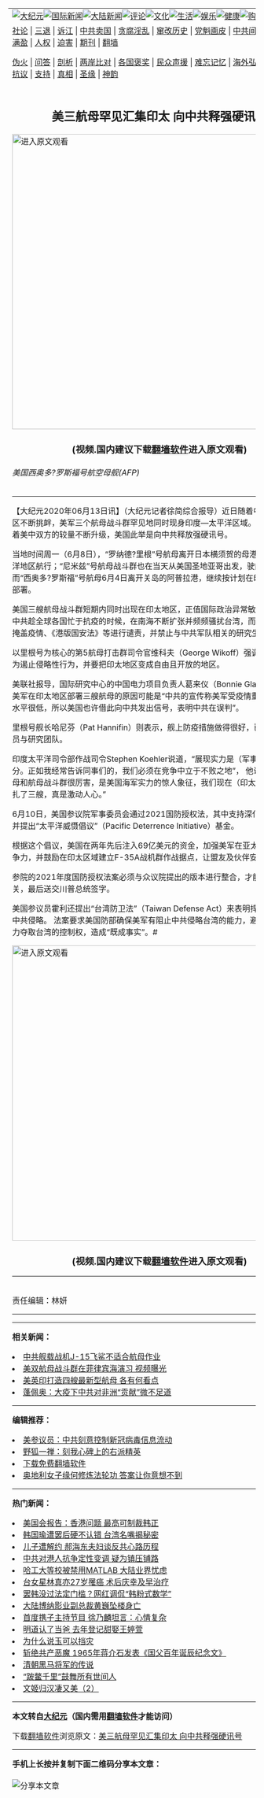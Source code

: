 <a name="1" id="1" target="_blank"></a><span id="1"></span>
<table align=center border="0"><tr><td colspan="2" VALIGN=TOP><a href="https://github.com/aljubx253/djy/blob/master/gb/nsc413.md#1"><img src="https://raw.githubusercontent.com/aljubx253/www/master/t/djy/1.jpg" title="大纪元"></a><a href="https://github.com/aljubx253/djy/blob/master/gb/n24hr.md#1"><img src="https://raw.githubusercontent.com/aljubx253/www/master/t/djy/3.jpg" title="国际新闻"></a><a href="https://github.com/aljubx253/djy/blob/master/gb/nsc413.md#1"><img src="https://raw.githubusercontent.com/aljubx253/www/master/t/djy/4.jpg" title="大陆新闻"></a><a href="https://github.com/aljubx253/djy/blob/master/gb/news392.md#1"><img src="https://raw.githubusercontent.com/aljubx253/www/master/t/djy/5.jpg" title="评论"></a><a href="https://github.com/aljubx253/djy/blob/master/gb/news2007.md#1"><img src="https://raw.githubusercontent.com/aljubx253/www/master/t/djy/6.jpg" title="文化"></a><a href="https://github.com/aljubx253/djy/blob/master/gb/news2008.md#1"><img src="https://raw.githubusercontent.com/aljubx253/www/master/t/djy/7.jpg" title="生活"></a><a href="https://github.com/aljubx253/djy/blob/master/gb/ncyule.md#1"><img src="https://raw.githubusercontent.com/aljubx253/www/master/t/djy/8.jpg" title="娱乐"></a><a href="https://github.com/aljubx253/djy/blob/master/gb/nsc1002.md#1"><img src="https://raw.githubusercontent.com/aljubx253/www/master/t/djy/9.jpg" title="健康"><a href="https://www.youlucky.com"><img src="https://raw.githubusercontent.com/aljubx253/www/master/t/djy/10.jpg" title="购物"></a><a href="https://donate.epochtimes.com/?utm_medium=epochtimes&utm_source=referral&utm_campaign=donate_button_djyarticleheader"><img src="https://raw.githubusercontent.com/aljubx253/www/master/t/djy/12.jpg" title="捐款"></a></td></tr>
<tr><td colspan="2" VALIGN=TOP><a target="_blank" href="https://github.com/aljubx253/djy/blob/master/gb/9p.md#1">社论</a> | <a target="_blank" href="https://github.com/aljubx253/djy/blob/master/gb/nf5657.md#1">三退</a> | <a target="_blank" href="https://github.com/aljubx253/djy/blob/master/gb/nf6124.md#1">诉江</a> | <a target="_blank" href="https://github.com/aljubx253/djy/blob/master/gb/nf1176117.md#1">中共卖国</a> | <a target="_blank" href="https://github.com/aljubx253/djy/blob/master/gb/nf5773.md#1">贪腐淫乱</a> | <a target="_blank" href="https://github.com/aljubx253/djy/blob/master/gb/nf1176115.md#1">窜改历史</a> | <a target="_blank" href="https://github.com/aljubx253/djy/blob/master/gb/nf1176107.md#1">党魁画皮</a> | <a target="_blank" href="https://github.com/aljubx253/djy/blob/master/gb/nf1320400.md#1">中共间谍</a> | <a target="_blank" href="https://github.com/aljubx253/djy/blob/master/gb/nf1176114.md#1">破坏传统</a> | <a target="_blank" href="https://github.com/aljubx253/ntdtv/blob/master/gb/prog447_1.md#1">恶贯满盈</a> | <a target="_blank" href="https://github.com/aljubx253/djy/blob/master/gb/ncid278.md#1">人权</a> | <a target="_blank" href="https://github.com/aljubx253/djy/blob/master/gb/nf1176111.md#1">迫害</a> | <a target="_blank" href="https://gitlab.com/szzdlab/mh-qikan/blob/master/README.md#1">期刊</a> | <a target="_blank" href="https://github.com/aljubx253/www/blob/master/README.md?zsrh#8">翻墙</a></p><p><a target="_blank" href="https://github.com/aljubx253/djy/blob/master/gb/nf5562.md#1">伪火</a> | <a target="_blank" href="https://github.com/aljubx253/djy/blob/master/gb/nf4378.md#1">问答</a> | <a target="_blank" href="https://github.com/aljubx253/djy/blob/master/gb/nf5792.md#1">剖析</a> | <a target="_blank" href="https://github.com/aljubx253/djy/blob/master/gb/nf5735.md#1">两岸比对</a> | <a target="_blank" href="https://github.com/aljubx253/djy/blob/master/gb/nf6119.md#1">各国褒奖</a> | <a target="_blank" href="https://github.com/aljubx253/djy/blob/master/gb/nf6120.md#1">民众声援</a> | <a target="_blank" href="https://github.com/aljubx253/djy/blob/master/gb/nf1188594.md#1">难忘记忆</a> | <a target="_blank" href="https://github.com/aljubx253/djy/blob/master/gb/nf3180.md#1">海外弘传</a> | <a target="_blank" href="https://github.com/aljubx253/djy/blob/master/gb/nf5410.md#1">万人上访</a> | <a target="_blank" href="https://github.com/aljubx253/ntdtv/blob/master/gb/prog1530_1.md#1">和平抗议</a> | <a target="_blank" href="https://github.com/aljubx253/djy/blob/master/gb/nf4386.md#1">支持</a> | <a target="_blank" href="https://github.com/aljubx253/djy/blob/master/gb/nf4389.md#1">真相</a> | <a target="_blank" href="https://github.com/aljubx253/djy/blob/master/gb/nf5790.md#1">圣缘</a> | <a target="_blank" href="https://github.com/aljubx253/djy/blob/master/gb/nf4786.md#1">神韵</a></td></tr>
<tr><td VALIGN=TOP width="626"><h2 align=center>美三航母罕见汇集印太 向中共释强硬讯号</h2>
<a href="https://ghcdn.rawgit.org/aljubx253/vd/master/jump2.htm?id=iDPVX"><img width="600" src="https://raw.githubusercontent.com/aljubx253/djy/master/gb/300/djtsp.jpg"title="进入原文观看"  alt="进入原文观看"></a><h3 align=center>(视频.国内建议下载<a href="https://github.com/aljubx253/www/blob/master/README.md#8">翻墙软件</a>进入原文观看)</h3>
<h6>美国西奥多?罗斯福号航空母舰(AFP)
</h6>
<hr>
	<p>【大纪元2020年06月13日讯】（大纪元记者徐简综合报导）近日随着中共在台海地区不断挑衅，美军三个<ahref="https://github.com/aljubx253/djy/blob/master/gb/tag/%E8%88%AA%E6%AF%8D.md#1">航母</a>战斗群罕见地同时现身印度—太平洋区域。外界分析，随着美中双方的较量不断升级，<ahref="https://github.com/aljubx253/djy/blob/master/gb/tag/%E7%BE%8E%E5%9B%BD.md#1">美国</a>此举是向中共释放强硬讯号。</p>
<p>当地时间周一（6月8日），“罗纳德?里根”号<ahref="https://github.com/aljubx253/djy/blob/master/gb/tag/%E8%88%AA%E6%AF%8D.md#1">航母</a>离开日本横须贺的母港，向印度太平洋地区航行；“尼米兹”号航母战斗群也在当天从<ahref="https://github.com/aljubx253/djy/blob/master/gb/tag/%E7%BE%8E%E5%9B%BD.md#1">美国</a>圣地亚哥出发，驶向西太平洋；而“西奥多?罗斯福”号航母6月4日离开关岛的阿普拉港，继续按计划在<ahref="https://github.com/aljubx253/djy/blob/master/gb/tag/%E5%8D%B0%E5%A4%AA.md#1">印太</a>地区进行部署。</p>
<p>美国三艘航母战斗群短期内同时出现在<ahref="https://github.com/aljubx253/djy/blob/master/gb/tag/%E5%8D%B0%E5%A4%AA.md#1">印太</a>地区，正值国际政治异常敏感时期，目前中共趁全球各国忙于抗疫的时候，在南海不断扩张并频频骚扰台湾，而美国则对中共掩盖疫情、《港版国安法》等进行谴责，并禁止与中共军队相关的研究生在美国学习。</p>
<p>以里根号为核心的第5航母打击群司令官维科夫（George Wikoff）强调，此次任务是为遏止侵略性行为，并要把印太地区变成自由且开放的地区。</p>
<p>美联社报导，国际研究中心的中国电力项目负责人葛来仪（Bonnie Glaser）分析，美军在印太地区部署三艘航母的原因可能是“中共的宣传称美军受疫情重创，军事备战水平很低，所以美国也许借此向中共发出信号，表明中共在误判”。</p>
<p>里根号舰长哈尼芬（Pat Hannifin）则表示，舰上防疫措施做得很好，已补充医疗人员与研究团队。</p>
<p>印度太平洋司令部作战司令Stephen Koehler说道，“展现实力是（军事）竞争的一部分。正如我经常告诉同事们的，我们必须在竞争中立于不败之地”， 他说，“美国的航母和航母战斗群很厉害，是美国海军实力的惊人象征，我们现在（印太地区）同时驻扎了三艘，真是激动人心。”</p>
<p>6月10日，美国参议院军事委员会通过2021国防授权法，其中支持深化台美关系，并提出“太平洋威慑倡议”（Pacific Deterrence Initiative）基金。</p>
<p>根据这个倡议，美国在两年先后注入69亿美元的资金，加强美军在亚太地区的战略竞争力，并鼓励在印太区域建立F-35A战机群作战据点，让盟友及伙伴安心。</p>
<p>参院的2021年度国防授权法案必须与众议院提出的版本进行整合，才能在国会过关，最后送交川普总统签字。</p>
<p>美国参议员霍利还提出“台湾防卫法”（Taiwan Defense Act）来表明捍卫台湾、遏止中共侵略。 法案要求美国防部确保美军有阻止中共侵略台湾的能力，避免中方透过武力夺取台湾的控制权，造成“既成事实”。#</p>
<p><a src=""></a><a href="https://ghcdn.rawgit.org/aljubx253/vd/master/jump2.htm?id=iDPVX"><img width="600" src="https://raw.githubusercontent.com/aljubx253/djy/master/gb/300/djtsp.jpg" title="进入原文观看"  alt="进入原文观看"></a><h3 align=center>(视频.国内建议下载<a href="https://github.com/aljubx253/www/blob/master/README.md#8">翻墙软件</a>进入原文观看)</h3><hr><a src="https://www.youtube.com/embed/ojBBxSbrkfU" width="560" b="315" frameborder="0" allowfullscreen="allowfullscreen"></a><br />
责任编辑：林妍</p>
	
<hr>
<hr>

<strong>相关新闻：</strong>
<li><a href="https://github.com/aljubx253/djy/blob/master/gb/18/9/21/n10731804.md#1">中共舰载战机J-15飞鲨不适合航母作业</a></li>
<li><a href="https://github.com/aljubx253/djy/blob/master/gb/18/11/16/n10857247.md#1">美双航母战斗群在菲律宾海演习 视频曝光</a></li>
<li><a href="https://github.com/aljubx253/djy/blob/master/gb/18/12/1/n10885796.md#1">美英印打造四艘最新型航母 各有何看点</a></li>
<li><a href="https://github.com/aljubx253/djy/blob/master/gb/20/6/11/n12179194.md#1">蓬佩奥：大疫下中共对非洲“贡献”微不足道</a></li>
<hr>


<strong>编辑推荐：</strong>
<li><a href="https://github.com/onzhi266/djy/blob/master/gb/20/2/22/n11887949.md#1">美参议员：中共刻意控制新冠病毒信息流动</a></li>
<li><a href="https://github.com/tsiac2612/djy/blob/master/gb/19/3/4/n11088075.md#1" target="_blank">野狐一禅：刻我心碑上的右派精英</a></li><li><a href="https://github.com/aljubx253/www/blob/master/README.md?dfh#1" target="_blank">下载免费翻墙软件</a></li><li><a href="https://github.com/tsiac2612/djy/blob/master/gb/19/9/1/n11491970.md#1" target="_blank">奥地利女子缘何修炼法轮功 答案让你意想不到</a></li><hr>


<strong>热门新闻：</strong>
<li><a href="https://github.com/aljubx253/djy/blob/master/gb/20/6/10/n12176223.md#1">美国会报告：香港问题 最高可制裁韩正</a></li>
<li><a href="https://github.com/aljubx253/djy/blob/master/gb/20/6/11/n12179083.md#1">韩国瑜遭罢后硬不认错 台湾名嘴揭秘密</a></li>
<li><a href="https://github.com/aljubx253/djy/blob/master/gb/20/6/11/n12177592.md#1">儿子遭解约 郝海东夫妇谈反共心路历程</a></li>
<li><a href="https://github.com/aljubx253/djy/blob/master/gb/20/6/10/n12175850.md#1">中共对港人抗争定性变调 疑为镇压铺路</a></li>
<li><a href="https://github.com/aljubx253/djy/blob/master/gb/20/6/11/n12178707.md#1">哈工大等校被禁用MATLAB 大陆业界忧虑</a></li>
<li><a href="https://github.com/aljubx253/djy/blob/master/gb/20/6/11/n12176953.md#1">台女星林真亦27岁罹癌 术后庆幸及早治疗</a></li>
<li><a href="https://github.com/aljubx253/djy/blob/master/gb/20/6/9/n12174102.md#1">罢韩没过法定门槛？网红调侃“韩粉式数学”</a></li>
<li><a href="https://github.com/aljubx253/djy/blob/master/gb/20/6/10/n12176037.md#1">大陆博纳影业副总裁黄巍坠楼身亡</a></li>
<li><a href="https://github.com/aljubx253/djy/blob/master/gb/20/6/10/n12175743.md#1">首度携子主持节目 徐乃麟坦言：心情复杂</a></li>
<li><a href="https://github.com/aljubx253/djy/blob/master/gb/20/6/10/n12174687.md#1">明道认了当爸 去年登记甜娶王婷萱</a></li>
<li><a href="https://github.com/aljubx253/djy/blob/master/gb/20/6/5/n12164107.md#1">为什么说玉可以挡灾</a></li>
<li><a href="https://github.com/aljubx253/djy/blob/master/gb/20/6/10/n12174588.md#1">斩绝共产恶魔 1965年蒋介石发表《国父百年诞辰纪念文》</a></li>
<li><a href="https://github.com/aljubx253/djy/blob/master/gb/19/10/25/n11612522.md#1">清朝黑马将军的传说</a></li>
<li><a href="https://github.com/aljubx253/djy/blob/master/gb/20/5/25/n12134405.md#1">“跛鳖千里”鼓舞所有世间人</a></li>
<li><a href="https://github.com/aljubx253/djy/blob/master/gb/20/5/30/n12148605.md#1">文姬归汉凄又美（2）</a></li>
<hr>

<strong>本文转自<a href="https://www.epochtimes.com">大纪元</a>（国内需用<a href="https://github.com/aljubx253/www/blob/master/README.md#8">翻墙软件</a>才能访问）</strong><p>下载<a href="https://github.com/aljubx253/www/blob/master/README.md#8">翻墙软件</a>浏览原文：<a href="https://www.epochtimes.com/gb/20/6/12/n12181478.htm">美三航母罕见汇集印太 向中共释强硬讯号</a></p><hr>

<strong>手机上长按并复制下面二维码分享本文章：</strong><br><br><img src="http://d1p1.ip.zn2.us/v.php?action=qrcode&url=https://github.com/aljubx253/djy/blob/master/gb/20/6/12/n12181478.md%231" title="分享本文章"></td><td VALIGN=TOP><a href="https://github.com/aljubx253/djy/blob/master/gb/16/1/21/n4622075.md?dfh#1" target="_blank"><img src="https://raw.githubusercontent.com/aljubx253/djy/master/gb/300/wei-f1.jpg" title="中共的伪火骗局"  alt="中共的伪火骗局"></a><br><a href="https://github.com/aljubx253/www/blob/master/README.md?dfh#9" target="_blank"><img src="https://raw.githubusercontent.com/aljubx253/djy/master/gb/300/yong-h.jpg" title="永恒的见证"  alt="永恒的见证"></a><br><a href="https://github.com/aljubx253/djy/blob/master/gb/13/9/29/n3974789.md?dfh#1" target="_blank"><img src="https://raw.githubusercontent.com/aljubx253/djy/master/gb/300/shang-lnz.jpg" title="善良女子被中共投男牢"  alt="善良女子被中共投男牢"></a><br><a href="https://github.com/aljubx253/djy/blob/master/gb/16/3/16/n4663449.md?dfh#1" target="_blank"><img src="https://raw.githubusercontent.com/aljubx253/djy/master/gb/300/huo-z3.jpg" title="警卫目击活摘器官"  alt="警卫目击活摘器官"></a><br><a href="https://github.com/aljubx253/djy/blob/master/gb/16/8/7/n8177641.md?dfh#1" target="_blank"><img src="https://raw.githubusercontent.com/aljubx253/djy/master/gb/300/huo-z4.jpg" title="证人描述活摘恐怖"  alt="证人描述活摘恐怖"></a><br><a href="https://github.com/aljubx253/djy/blob/master/gb/10/4/19/n2881569.md?dfh#1" target="_blank"><img src="https://raw.githubusercontent.com/aljubx253/djy/master/gb/300/huo-z1.jpg" title="揭开活摘器官黑幕"  alt="揭开活摘器官黑幕"></a><br><a href="https://github.com/aljubx253/djy/blob/master/gb/10/11/7/n3077476.md?dfh#1" target="_blank"><img src="https://raw.githubusercontent.com/aljubx253/djy/master/gb/300/ma-ks.jpg" title="马克思的成魔之路"  alt="马克思的成魔之路"></a><br><a href="https://github.com/aljubx253/djy/blob/master/gb/14/6/9/n4173977.md?dfh#1" target="_blank"><img src="https://raw.githubusercontent.com/aljubx253/djy/master/gb/300/chang-zs.jpg" title="藏字石 蕴天机"  alt="藏字石 蕴天机"></a><br><a href="https://github.com/aljubx253/djy/blob/master/gb/18/5/10/n10381511.md?dfh#1" target="_blank"><img src="https://raw.githubusercontent.com/aljubx253/djy/master/gb/300/st1.jpg" title="关注3亿人三退"  alt="关注3亿人三退"></a><br><a href="https://github.com/aljubx253/djy/blob/master/gb/18/3/21/n10237682.md?dfh#1" target="_blank"><img src="https://raw.githubusercontent.com/aljubx253/djy/master/gb/300/jie-t.jpg" title="解体中共复兴中华"  alt="解体中共复兴中华"></a><br><a href="https://github.com/aljubx253/djy/blob/master/gb/9/2/9/n2422991.md?dfh#1" target="_blank"><img src="https://raw.githubusercontent.com/aljubx253/djy/master/gb/300/gao-zs.jpg" title="中共迫害良心律师"  alt="中共迫害良心律师"></a><br><a href="https://github.com/aljubx253/djy/blob/master/gb/18/12/9/n10900044.md?dfh#1" target="_blank"><img src="https://raw.githubusercontent.com/aljubx253/djy/master/gb/300/sj1.jpg" title="303万人举报江泽民"  alt="303万人举报江泽民"></a><br><a href="https://github.com/aljubx253/djy/blob/master/gb/18/8/28/n10672014.md?dfh#1" target="_blank"><img src="https://raw.githubusercontent.com/aljubx253/djy/master/gb/300/sj2.jpg" title="这些官员为何起诉江泽民"  alt="这些官员为何起诉江泽民"></a><br><a href="https://github.com/aljubx253/djy/blob/master/gb/8/12/18/n2367165.md?dfh#1" target="_blank"><img src="https://raw.githubusercontent.com/aljubx253/djy/master/gb/300/liangan.jpg" title="海峡两岸的强烈对比"  alt="海峡两岸的强烈对比"></a><br><a href="https://github.com/aljubx253/djy/blob/master/gb/15/12/10/n4593139.md?dfh#1" target="_blank"><img src="https://raw.githubusercontent.com/aljubx253/djy/master/gb/300/jia-ndzl.jpg" title="加拿大总理的贺信"  alt="加拿大总理的贺信"></a><br><a href="https://github.com/aljubx253/djy/blob/master/gb/11/6/17/n3289382.md?dfh#1" target="_blank"><img src="https://raw.githubusercontent.com/aljubx253/djy/master/gb/300/xiao-wd.jpg" title="探寻真相兼听则明"  alt="探寻真相兼听则明"></a><br><a href="https://github.com/aljubx253/djy/blob/master/gb/18/10/27/n10812623.md?dfh#1" target="_blank"><img src="https://raw.githubusercontent.com/aljubx253/djy/master/gb/300/yindu.jpg" title="印度媒体报道东方"  alt="印度媒体报道东方"></a><br><a href="https://github.com/aljubx253/djy/blob/master/gb/18/6/9/n10469652.md?dfh#1" target="_blank"><img src="https://raw.githubusercontent.com/aljubx253/djy/master/gb/300/xie-j.jpg" title="不一样的海外校园"  alt="不一样的海外校园"></a><br><a href="https://github.com/aljubx253/djy/blob/master/gb/7/4/5/n1669415.md?dfh#1" target="_blank"><img src="https://raw.githubusercontent.com/aljubx253/djy/master/gb/300/li-up.jpg" title="从大师到徒弟的传奇"  alt="从大师到徒弟的传奇"></a><br><a href="https://github.com/aljubx253/djy/blob/master/gb/17/5/26/n9191512.md?dfh#1" target="_blank"><img src="https://raw.githubusercontent.com/aljubx253/djy/master/gb/300/zfl2.jpg" title="亿万人与东方一本奇书"  alt="亿万人与东方一本奇书"></a><br><a href="https://github.com/aljubx253/djy/blob/master/gb/13/11/27/n4020290.md?dfh#1" target="_blank"><img src="https://raw.githubusercontent.com/aljubx253/djy/master/gb/300/zhen-h.jpg" title="大陆见不到的震撼场面"  alt="大陆见不到的震撼场面"></a><br><a href="https://github.com/aljubx253/djy/blob/master/gb/15/7/17/n4482910.md?dfh#1" target="_blank"><img src="https://raw.githubusercontent.com/aljubx253/djy/master/gb/300/dalu-sk.jpg" title="人心向善 大陆当初盛况"  alt="人心向善 大陆当初盛况"></a><br><a href="https://github.com/aljubx253/djy/blob/master/gb/19/1/5/n10955468.md?dfh#1" target="_blank"><img src="https://raw.githubusercontent.com/aljubx253/djy/master/gb/300/zfl1.jpg" title="追寻真理 这书讲什么"  alt="追寻真理 这书讲什么"></a><br><a href="https://github.com/aljubx253/www/blob/master/README.md?dfh#1" target="_blank"><img src="https://raw.githubusercontent.com/aljubx253/djy/master/gb/300/fq1.jpg" title="下载免费翻墙软件"  alt="下载免费翻墙软件"></a><br></td></tr></table>
